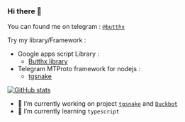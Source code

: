 ### Hi there 👋
You can found me on telegram : [`@butthx`](https://t.me/butthx)  
  
Try my library/Framework :   
- Google apps script Library :   
   - [Butthx library](https://github.com/butthx/butthx-library)   
- Telegram MTProto framework for nodejs : 
   - [tgsnake](https://tgsnake.js.org)  

[![GitHub stats](https://github-readme-stats.vercel.app/api?username=butthx)](https://github.com/butthx)


- 🔭 I’m currently working on project [`tgsnake`](https://tgsnake.js.org) and [`Duckbot`](https://duckbot.now.sh)
- 🌱 I’m currently learning `typescript`

<!--

- 👯 I’m looking to collaborate on ...
- 🤔 I’m looking for help with ...
- 💬 Ask me about ...
- 📫 How to reach me: ...
- 😄 Pronouns: ...
- ⚡ Fun fact: ...
-->
